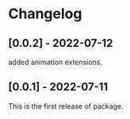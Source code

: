 # Changelog
## [0.0.2] - 2022-07-12
added animation extensions.

## [0.0.1] - 2022-07-11
This is the first release of package.
